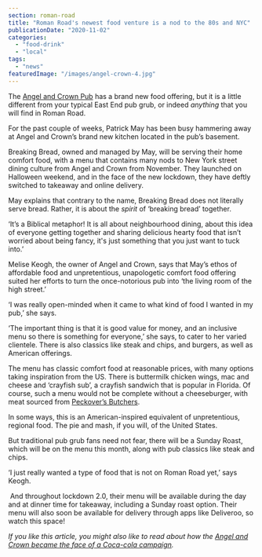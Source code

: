 ```yaml
---
section: roman-road
title: "Roman Road's newest food venture is a nod to the 80s and NYC"
publicationDate: "2020-11-02"
categories: 
  - "food-drink"
  - "local"
tags: 
  - "news"
featuredImage: "/images/angel-crown-4.jpg"
---
```


The [Angel and Crown Pub](https://romanroadlondon.com/angel-and-crown-globe-town-reopens/) has a brand new food offering, but it is a little different from your typical East End pub grub, or indeed _anything_ that you will find in Roman Road. 

For the past couple of weeks, Patrick May has been busy hammering away at Angel and Crown’s brand new kitchen located in the pub’s basement.

Breaking Bread, owned and managed by May, will be serving their home comfort food, with a menu that contains many nods to New York street dining culture from Angel and Crown from November. They launched on Halloween weekend, and in the face of the new lockdown, they have deftly switched to takeaway and online delivery.

May explains that contrary to the name, Breaking Bread does not literally serve bread. Rather, it is about the _spirit_ of ‘breaking bread’ together.

‘It’s a Biblical metaphor! It is all about neighbourhood dining, about this idea of everyone getting together and sharing delicious hearty food that isn’t worried about being fancy, it's just something that you just want to tuck into.’

Melise Keogh, the owner of Angel and Crown, says that May’s ethos of affordable food and unpretentious, unapologetic comfort food offering suited her efforts to turn the once-notorious pub into ‘the living room of the high street.’

‘I was really open-minded when it came to what kind of food I wanted in my pub,’ she says. 

‘The important thing is that it is good value for money, and an inclusive menu so there is something for everyone,’ she says, to cater to her varied clientele. There is also classics like steak and chips, and burgers, as well as American offerings. 

The menu has classic comfort food at reasonable prices, with many options taking inspiration from the US. There is buttermilk chicken wings, mac and cheese and ‘crayfish sub’, a crayfish sandwich that is popular in Florida. Of course, such a menu would not be complete without a cheeseburger, with meat sourced from [Peckover’s Butchers](https://romanroadlondon.com/peckover-butchers-toulouse-sausage-recipe/). 

In some ways, this is an American-inspired equivalent of unpretentious, regional food. The pie and mash, if you will, of the United States. 

But traditional pub grub fans need not fear, there will be a Sunday Roast, which will be on the menu this month, along with pub classics like steak and chips. 

‘I just really wanted a type of food that is not on Roman Road yet,’ says Keogh. 

 And throughout lockdown 2.0, their menu will be available during the day and at dinner time for takeaway, including a Sunday roast option. Their menu will also soon be available for delivery through apps like Deliveroo, so watch this space!

_If you like this article, you might also like to read about how the_ [_Angel and Crown became the face of a Coca-cola campaign_](https://romanroadlondon.com/angel-crown-pub-coca-cola-advertisement/)_._
